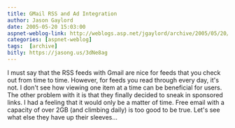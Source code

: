 ```yaml
---
title: GMail RSS and Ad Integration
author: Jason Gaylord
date: 2005-05-20 15:03:00
aspnet-weblog-link: http://weblogs.asp.net/jgaylord/archive/2005/05/20/408139.aspx
categories: [aspnet-weblog]
tags:  [archive]
bitly: https://jasong.us/3dNe8ag
---
```


I must say that the RSS feeds with Gmail are nice for feeds that you check out from time to time. However, for feeds you read through every day, it's not. I don't see how viewing one item at a time can be beneficial for users. The other problem with it is that they finally decided to sneak in sponsored links. I had a feeling that it would only be a matter of time. Free email with a capacity of over 2GB (and climbing daily) is too good to be true. Let's see what else they have up their sleeves...
